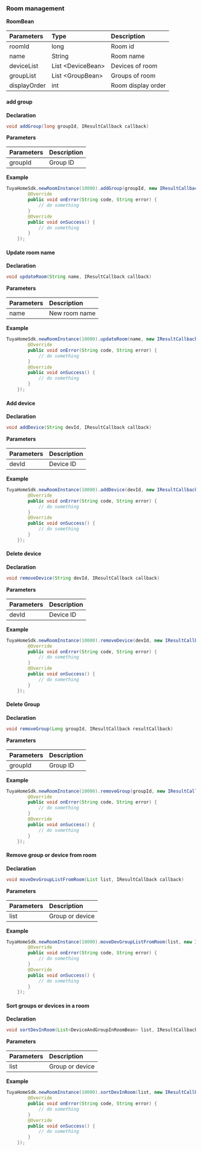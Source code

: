 ### Room management

**RoomBean**

| Parameters | Type | Description |
| :--- | :--- | :--- |
| roomId | long  | Room id|
| name | String   | Room name|
| deviceList | List &lt;DeviceBean&gt;   | Devices of room |
| groupList | List &lt;GroupBean&gt;  | Groups of room |
| displayOrder | int | Room display order |

#### add group

**Declaration**

```java
void addGroup(long groupId, IResultCallback callback)
```

**Parameters**

| Parameters | Description |
| :--- | :--- |
| groupId | Group ID |

**Example**

```java
TuyaHomeSdk.newRoomInstance(10000).addGroup(groupId, new IResultCallback() {
        @Override
        public void onError(String code, String error) {
            // do something
        }
        @Override
        public void onSuccess() {
            // do something
        }
    });
```

#### Update room name

**Declaration**

```java
void updateRoom(String name, IResultCallback callback)
```

**Parameters**

| Parameters | Description |
| :--- | :--- |
| name | New room name |

**Example**

```java
TuyaHomeSdk.newRoomInstance(10000).updateRoom(name, new IResultCallback() {
        @Override
        public void onError(String code, String error) {
            // do something
        }
        @Override
        public void onSuccess() {
            // do something
        }
    });
```

#### Add device

**Declaration**

```java
void addDevice(String devId, IResultCallback callback)
```

**Parameters**

| Parameters | Description |
| :--- | :--- |
| devId | Device ID |

**Example**

```java
TuyaHomeSdk.newRoomInstance(10000).addDevice(devId, new IResultCallback() {
        @Override
        public void onError(String code, String error) {
            // do something
        }
        @Override
        public void onSuccess() {
            // do something
        }
    });
```

#### Delete device

**Declaration**

```java
void removeDevice(String devId, IResultCallback callback)
```

**Parameters**

| Parameters | Description |
| :--- | :--- |
| devId | Device ID |

**Example**

```java
TuyaHomeSdk.newRoomInstance(10000).removeDevice(devId, new IResultCallback() {
        @Override
        public void onError(String code, String error) {
            // do something
        }
        @Override
        public void onSuccess() {
            // do something
        }
    });
```

#### Delete Group

**Declaration**

```java
void removeGroup(Long groupId, IResultCallback resultCallback)
```

**Parameters**

| Parameters | Description |
| :--- | :--- |
| groupId | Group ID |

**Example**

```java
TuyaHomeSdk.newRoomInstance(10000).removeGroup(groupId, new IResultCallback() {
        @Override
        public void onError(String code, String error) {
            // do something
        }
        @Override
        public void onSuccess() {
            // do something
        }
    });
```

#### Remove group or device from room

**Declaration**

```java
void moveDevGroupListFromRoom(List list, IResultCallback callback)
```

**Parameters**

| Parameters | Description |
| :--- | :--- |
| list | Group or device |

**Example**

```java
TuyaHomeSdk.newRoomInstance(10000).moveDevGroupListFromRoom(list, new IResultCallback() {
        @Override
        public void onError(String code, String error) {
            // do something
        }
        @Override
        public void onSuccess() {
            // do something
        }
    });
```

#### Sort groups or devices in a room

**Declaration**

```java
void sortDevInRoom(List<DeviceAndGroupInRoomBean> list, IResultCallback callback)
```

**Parameters**

| Parameters | Description |
| :--- | :--- |
| list | Group or device |

**Example**

```java
TuyaHomeSdk.newRoomInstance(10000).sortDevInRoom(list, new IResultCallback() {
        @Override
        public void onError(String code, String error) {
            // do something
        }
        @Override
        public void onSuccess() {
            // do something
        }
    });
```


